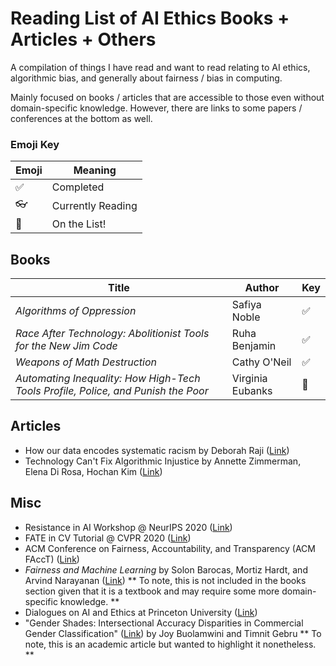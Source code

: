 # Reading List of AI Ethics Books + Articles + Others
A compilation of things I have read and want to read relating to AI ethics, algorithmic bias, and generally about fairness / bias in computing. 

Mainly focused on books / articles that are accessible to those even without domain-specific knowledge. However, there are links to some papers / conferences at the bottom as well. 

### Emoji Key
Emoji | Meaning
------------ | -------------
:white_check_mark: | Completed
:eyeglasses:| Currently Reading
:small_orange_diamond: | On the List! 

## Books
Title | Author | Key
------------ | ------------- | ------------- 
*Algorithms of Oppression* | Safiya Noble | :white_check_mark: 
*Race After Technology: Abolitionist Tools for the New Jim Code* | Ruha Benjamin | :white_check_mark: 
*Weapons of Math Destruction* | Cathy O'Neil | :white_check_mark: 
*Automating Inequality: How High-Tech Tools Profile, Police, and Punish the Poor* | Virginia Eubanks| :small_orange_diamond: 

## Articles
* How our data encodes systematic racism by Deborah Raji ([Link](https://www.technologyreview.com/2020/12/10/1013617/racism-data-science-artificial-intelligence-ai-opinion/))
* Technology Can't Fix Algorithmic Injustice by Annette Zimmerman, Elena Di Rosa, Hochan Kim ([Link](http://bostonreview.net/science-nature-politics/annette-zimmermann-elena-di-rosa-hochan-kim-technology-cant-fix-algorithmic))


## Misc
* Resistance in AI Workshop @ NeurIPS 2020 ([Link](https://sites.google.com/view/resistance-ai-neurips-20/accepted-papers-and-media))
* FATE in CV Tutorial @ CVPR 2020 ([Link](https://sites.google.com/view/fatecv-tutorial/home?authuser=0))
* ACM Conference on Fairness, Accountability, and Transparency (ACM FAccT) ([Link](https://facctconference.org/))
* *Fairness and Machine Learning* by Solon Barocas, Mortiz Hardt, and Arvind Narayanan ([Link](https://fairmlbook.org/)) ** To note, this is not included in the books section given that it is a textbook and may require some more domain-specific knowledge. ** 
* Dialogues on AI and Ethics at Princeton University ([Link](https://aiethics.princeton.edu/))
* "Gender Shades: Intersectional Accuracy Disparities in Commercial Gender Classification" ([Link](http://proceedings.mlr.press/v81/buolamwini18a.html)) by Joy Buolamwini and Timnit Gebru ** To note, this is an academic article but wanted to highlight it nonetheless. **
